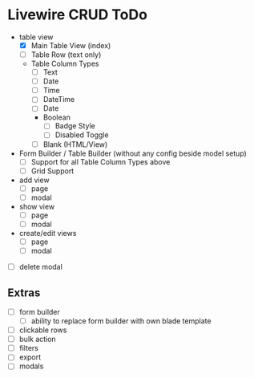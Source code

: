 # Livewire CRUD ToDo

- table view
  - [x] Main Table View (index)
  - [ ] Table Row (text only)
  - Table Column Types
    - [ ] Text
    - [ ] Date
    - [ ] Time
    - [ ] DateTime
    - [ ] Date
    - Boolean
      - [ ] Badge Style
      - [ ] Disabled Toggle
    - [ ] Blank (HTML/View)
- Form Builder / Table Builder (without any config beside model setup)
  - [ ] Support for all Table Column Types above 
  - [ ] Grid Support
- add view
  - [ ] page
  - [ ] modal
- show view
  - [ ] page
  - [ ] modal
- create/edit views
  - [ ] page
  - [ ] modal
- [ ] delete modal

## Extras
- [ ] form builder
  - [ ] ability to replace form builder with own blade template
- [ ] clickable rows
- [ ] bulk action
- [ ] filters
- [ ] export
- [ ] modals
